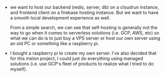- we want to host our backend (redis, server, db) on a cloudrun instance, and 
  frontend client on a firebase hosting instance. But we want to have a smooth 
  local development experience as well.

  From a simple search, we can see that self-hosting is generally not the way to
  go when it comes to serverless solutions (i.e. GCP, AWS, etc) so what we can do
  is to just buy a VPS server or host our own server using an old PC or something 
  like a raspberry pi.

- I bought a raspberry pi to create my own server. I've also decided that for this 
  melon project, I could just do everything using managed solutions (i.e. use GCP's 
  fleet of products to realize what I tried to do myself).

